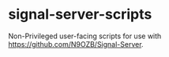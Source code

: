 # signal-server-scripts
Non-Privileged user-facing scripts for use with https://github.com/N9OZB/Signal-Server.
